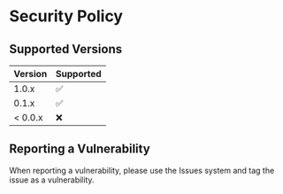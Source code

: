 # Security Policy

## Supported Versions

| Version | Supported          |
| ------- | ------------------ |
| 1.0.x   | :white_check_mark: |
| 0.1.x   | :white_check_mark: |
| < 0.0.x   | :x:                |

## Reporting a Vulnerability

When reporting a vulnerability, please use the Issues system and tag the issue as a vulnerability.
